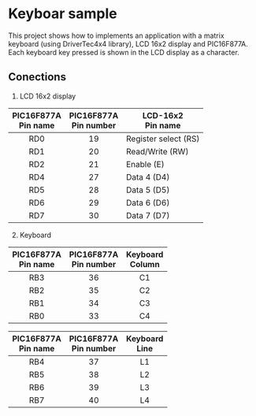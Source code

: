 Keyboar sample
================

This project shows how to implements an application with a matrix keyboard 
(using DriverTec4x4 library), LCD 16x2 display and PIC16F877A. Each keyboard 
key pressed is shown in the LCD display as a character.

Conections
-----------------

1. LCD 16x2 display

| PIC16F877A<br>Pin name | PIC16F877A<br>Pin number | LCD-16x2<br>Pin name |
|:----------------------:|:------------------------:|----------------------|
|           RD0          |            19            | Register select (RS) |
|           RD1          |            20            | Read/Write (RW)      |
|           RD2          |            21            | Enable (E)           |
|           RD4          |            27            | Data 4 (D4)          |
|           RD5          |            28            | Data 5 (D5)          |
|           RD6          |            29            | Data 6 (D6)          |
|           RD7          |            30            | Data 7 (D7)          |

2. Keyboard

| PIC16F877A<br>Pin name | PIC16F877A<br>Pin number | Keyboard<br>Column |
|:----------------------:|:------------------------:|:------------------:|
|           RB3          |            36            |         C1         |
|           RB2          |            35            |         C2         |
|           RB1          |            34            |         C3         |
|           RB0          |            33            |         C4         |

| PIC16F877A<br>Pin name | PIC16F877A<br>Pin number | Keyboard<br>Line |
|:----------------------:|:------------------------:|:----------------:|
|           RB4          |            37            |        L1        |
|           RB5          |            38            |        L2        |
|           RB6          |            39            |        L3        |
|           RB7          |            40            |        L4        |
